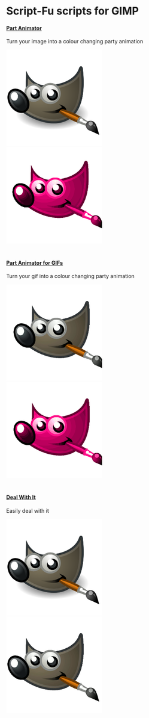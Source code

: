 # Script-Fu scripts for GIMP

#### [Part Animator](party-animator.scm)
Turn your image into a colour changing party animation

<img src="demo/party-animator/before.png" width="256"/> <img src="demo/party-animator/after.gif" width="256"/>

#

#### [Part Animator for GIFs](party-animator-for-gifs.scm)
Turn your gif into a colour changing party animation

<img src="demo/party-animator-for-gifs/before.gif" width="256"/> <img src="demo/party-animator-for-gifs/after.gif" width="256"/>

#

#### [Deal With It](deal-with-it.scm)
Easily deal with it

<img src="demo/deal-with-it/before.png" width="256"/> <img src="demo/deal-with-it/after.gif" width="256"/>
